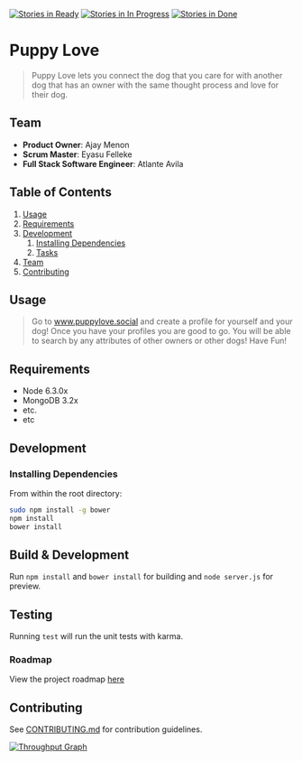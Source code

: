[![Stories in Ready](https://badge.waffle.io/bananasbabay/puppyluv.png?label=ready&title=Ready)](https://waffle.io/bananasbabay/puppyluv)
[![Stories in In Progress](https://badge.waffle.io/bananasbabay/puppyluv.png?label=ready&title=InProgress)](https://waffle.io/bananasbabay/puppyluv)
[![Stories in Done](https://badge.waffle.io/bananasbabay/puppyluv.png?label=ready&title=Done)](https://waffle.io/bananasbabay/puppyluv)

# Puppy Love

> Puppy Love lets you connect the dog that you care for with another dog that has an owner with the same thought process and love for their dog. 

## Team

  - __Product Owner__:  Ajay Menon
  - __Scrum Master__: Eyasu Felleke 
  - __Full Stack Software Engineer__: Atlante Avila 

## Table of Contents

1. [Usage](#Usage)
1. [Requirements](#requirements)
1. [Development](#development)
    1. [Installing Dependencies](#installing-dependencies)
    1. [Tasks](#tasks)
1. [Team](#team)
1. [Contributing](#contributing)

## Usage

>  Go to www.puppylove.social and create a profile for yourself and your dog! Once you have your profiles you are good to go. You will be able to search by any attributes of other owners or other dogs! Have Fun!

## Requirements

- Node 6.3.0x
- MongoDB 3.2x
- etc.
- etc

## Development

### Installing Dependencies

From within the root directory:

```sh
sudo npm install -g bower
npm install
bower install
```

## Build & Development

Run `npm install` and `bower install` for building and `node server.js` for preview.

## Testing

Running `test` will run the unit tests with karma.

### Roadmap

View the project roadmap [here](https://waffle.io/bananasbabay/puppyluv)


## Contributing

See [CONTRIBUTING.md](https://waffle.io/bananasbabay/puppyluv) for contribution guidelines.

[![Throughput Graph](https://graphs.waffle.io/bananasbabay/puppyluv/throughput.svg)](https://waffle.io/bananasbabay/puppyluv/metrics/throughput)
